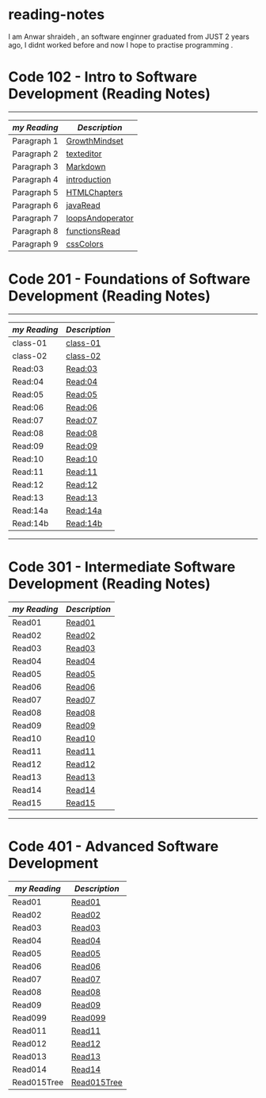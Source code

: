 # reading-notes

I am Anwar shraideh , an software enginner graduated from JUST 2 years ago, I  didnt worked before and now I hope to practise programming .

# Code 102 - Intro to Software Development (Reading Notes)

**************************************************************************

| ***my Reading***| ***Description***  |
| -----------     | ----------- |
| Paragraph 1     |[GrowthMindset](https://anwarshraideh.github.io/reading-notes102/growth-mind)|
| Paragraph 2     |[texteditor](https://anwarshraideh.github.io/reading-notes102/texteditor)|
| Paragraph 3     |[Markdown](https://anwarshraideh.github.io/reading-notes102/Markdown)|
| Paragraph 4     |[introduction](https://anwarshraideh.github.io/reading-notes102/introduction)|
| Paragraph 5     |[HTMLChapters](https://anwarshraideh.github.io/reading-notes102/HTMLChapters)|
| Paragraph 6     |[javaRead](https://anwarshraideh.github.io/reading-notes102/javaRead)|
| Paragraph 7     |[loopsAndoperator](https://anwarshraideh.github.io/reading-notes102/loopsAndoperator)|
| Paragraph 8     |[functionsRead](https://anwarshraideh.github.io/reading-notes102/functionsRead)|
| Paragraph 9     |[cssColors](https://anwarshraideh.github.io/reading-notes102/cssColors)|


#  Code 201 - Foundations of Software Development (Reading Notes)

**************************************************************************

| ***my Reading***      | ***Description*** |
| -----------           | -----------       |
| class-01              | [class-01](https://anwarshraideh.github.io/My-reading-notes/class-01)|
| class-02              | [class-02](https://anwarshraideh.github.io/My-reading-notes/class-02)|
| Read:03               | [Read:03](https://anwarshraideh.github.io/My-reading-notes/Read:03)|
| Read:04              | [Read:04](https://anwarshraideh.github.io/My-reading-notes/read04)|
| Read:05              | [Read:05](https://anwarshraideh.github.io/My-reading-notes/read-05)|
| Read:06              | [Read:06](https://anwarshraideh.github.io/My-reading-notes/read6)|
| Read:07              | [Read:07](https://anwarshraideh.github.io/My-reading-notes/read07)|
| Read:08              | [Read:08](https://anwarshraideh.github.io/My-reading-notes/read08)|
| Read:09              | [Read:09](https://anwarshraideh.github.io/My-reading-notes/read09)|
| Read:10              | [Read:10](https://anwarshraideh.github.io/My-reading-notes/Read:10)|
| Read:11              | [Read:11](https://anwarshraideh.github.io/My-reading-notes/Read11)|
| Read:12              | [Read:12](https://anwarshraideh.github.io/My-reading-notes/read12)|
| Read:13              | [Read:13](https://anwarshraideh.github.io/My-reading-notes/read13)|
| Read:14a              | [Read:14a](https://anwarshraideh.github.io/My-reading-notes/read14a)|
| Read:14b              | [Read:14b](https://anwarshraideh.github.io/My-reading-notes/read14b)|

**************************************************************************

# Code 301 - Intermediate Software Development (Reading Notes)

| ***my Reading***      | ***Description*** |
| -----------           | -----------       |
| Read01              | [Read01](https://anwarshraideh.github.io/My-reading-notes/Read01)|
| Read02              | [Read02](https://anwarshraideh.github.io/My-reading-notes/readQuery)|
| Read03              | [Read03](https://anwarshraideh.github.io/My-reading-notes/MUSTACHE)|
| Read04              | [Read04](https://anwarshraideh.github.io/My-reading-notes/RegularExpressions)|
| Read05              | [Read05](https://anwarshraideh.github.io/My-reading-notes/HEROKU)|
| Read06              | [Read06](https://anwarshraideh.github.io/My-reading-notes/NODE)|
| Read07              | [Read07](https://anwarshraideh.github.io/My-reading-notes/REST)|
| Read08              | [Read08](https://anwarshraideh.github.io/My-reading-notes/SQLa)|
| Read09              | [Read09](https://anwarshraideh.github.io/My-reading-notes/read99)|
| Read10              | [Read10](https://anwarshraideh.github.io/My-reading-notes/read100)|
| Read11              | [Read11](https://anwarshraideh.github.io/My-reading-notes/Read:111)|
| Read12              | [Read12](https://anwarshraideh.github.io/My-reading-notes/Read12EJS)|
| Read13              | [Read13](https://anwarshraideh.github.io/My-reading-notes/Read133)|
| Read14              | [Read14](https://anwarshraideh.github.io/My-reading-notes/Read14NORMALIZATION)|
| Read15              | [Read15](https://anwarshraideh.github.io/My-reading-notes/Read155)|

**************************************************************************

# Code 401 - Advanced Software Development 

| ***my Reading***      | ***Description*** |
| -----------           | -----------       |
| Read01              | [Read01](https://anwarshraideh.github.io/My-reading-notes/read4011)|
| Read02              | [Read02](https://anwarshraideh.github.io/My-reading-notes/read4012)|
| Read03              | [Read03](https://anwarshraideh.github.io/My-reading-notes/read4013)|
| Read04              | [Read04](https://anwarshraideh.github.io/My-reading-notes/read4014)|
| Read05              | [Read05](https://anwarshraideh.github.io/My-reading-notes/read4015)|
| Read06              | [Read06](https://anwarshraideh.github.io/My-reading-notes/read4016)|
| Read07              | [Read07](https://anwarshraideh.github.io/My-reading-notes/read4017)|
| Read08              | [Read08](https://anwarshraideh.github.io/My-reading-notes/read4018)|
| Read09              | [Read09](https://anwarshraideh.github.io/My-reading-notes/read4019)|
| Read099             | [Read099](https://anwarshraideh.github.io/My-reading-notes/Read099)|
| Read011             | [Read11](https://anwarshraideh.github.io/My-reading-notes/Read011)|
| Read012             | [Read12](https://anwarshraideh.github.io/My-reading-notes/Read012)|
| Read013             | [Read13](https://anwarshraideh.github.io/My-reading-notes/Read013)|
| Read014             | [Read14](https://anwarshraideh.github.io/My-reading-notes/Read014)|
| Read015Tree            | [Read015Tree](https://anwarshraideh.github.io/My-reading-notes/Read015Tree)|


